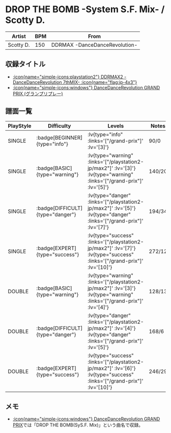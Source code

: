 # DROP THE BOMB -System S.F. Mix- / Scotty D.

|Artist|BPM|From|
|------|---|----|
|Scotty D.|150|DDRMAX -DanceDanceRevolution-|

## 収録タイトル

- [ :icon{name="simple-icons:playstation2"} DDRMAX2 -DanceDanceRevolution 7thMIX- :icon{name="flag:jp-4x3"} ](/playstation2-jp/max2)
- [ :icon{name="simple-icons:windows"} DanceDanceRevolution GRAND PRIX (グランプリプレー)](/grand-prix)

## 譜面一覧

|PlayStyle|Difficulty|Levels|Notes|Movie|
|---------|----------|------|-----|-----|
|SINGLE| :badge[BEGINNER]{type="info"} | :lv{type="info" :links='["/grand-prix"]' :lv='[3]'} |90/0||
|SINGLE| :badge[BASIC]{type="warning"} | :lv{type="warning" :links='["/playstation2-jp/max2"]' :lv='[3]'}  :lv{type="warning" :links='["/grand-prix"]' :lv='[5]'} |140/20||
|SINGLE| :badge[DIFFICULT]{type="danger"} | :lv{type="danger" :links='["/playstation2-jp/max2"]' :lv='[5]'}  :lv{type="danger" :links='["/grand-prix"]' :lv='[7]'} |194/34||
|SINGLE| :badge[EXPERT]{type="success"} | :lv{type="success" :links='["/playstation2-jp/max2"]' :lv='[7]'}  :lv{type="success" :links='["/grand-prix"]' :lv='[10]'} |272/12||
|DOUBLE| :badge[BASIC]{type="warning"} | :lv{type="warning" :links='["/playstation2-jp/max2"]' :lv='[3]'}  :lv{type="warning" :links='["/grand-prix"]' :lv='[4]'} |128/13||
|DOUBLE| :badge[DIFFICULT]{type="danger"} | :lv{type="danger" :links='["/playstation2-jp/max2"]' :lv='[4]'}  :lv{type="danger" :links='["/grand-prix"]' :lv='[5]'} |168/6||
|DOUBLE| :badge[EXPERT]{type="success"} | :lv{type="success" :links='["/playstation2-jp/max2"]' :lv='[6]'}  :lv{type="success" :links='["/grand-prix"]' :lv='[10]'} |246/29||

## メモ

- [ :icon{name="simple-icons:windows"} DanceDanceRevolution GRAND PRIX](/grand-prix)では「DROP THE BOMB(SyS.F. Mix)」という曲名で収録。
